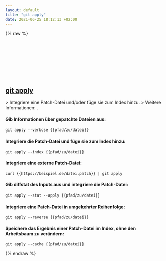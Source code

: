 ```yaml
---
layout: default
title: "git apply"
date: 2021-06-25 18:12:13 +02:00
---
```

{% raw %}
<h2 id="git-apply">
  <a href="/de/common/git-apply.html">git apply</a> <a href="#git-apply"><svg class="icon">
    <use href="/assets/images/unicode_sprite.svg#link" />
  </svg></a>
</h2>
> Integriere eine Patch-Datei und/oder füge sie zum Index hinzu.
> Weitere Informationen: <https://git-scm.com/docs/git-apply>.

#### Gib Informationen über gepatchte Dateien aus:
```shell
git apply --verbose {{pfad/zu/datei}}
```
#### Integriere die Patch-Datei und füge sie zum Index hinzu:
```shell
git apply --index {{pfad/zu/datei}}
```
#### Integriere eine externe Patch-Datei:
```shell
curl {{https://beispiel.de/datei.patch}} | git apply
```
#### Gib diffstat des Inputs aus und integriere die Patch-Datei:
```shell
git apply --stat --apply {{pfad/zu/datei}}
```
#### Integriere eine Patch-Datei in umgekehrter Reihenfolge:
```shell
git apply --reverse {{pfad/zu/datei}}
```
#### Speichere das Ergebnis einer Patch-Datei im Index, ohne den Arbeitsbaum zu verändern:
```shell
git apply --cache {{pfad/zu/datei}}
```
{% endraw %}